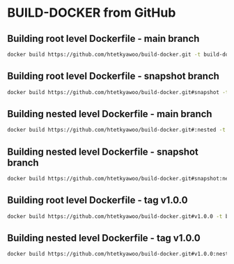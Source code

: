 # BUILD-DOCKER from GitHub

## Building root level Dockerfile - main branch

```sh
docker build https://github.com/htetkyawoo/build-docker.git -t build-docker:main
```

## Building root level Dockerfile - snapshot branch

```sh
docker build https://github.com/htetkyawoo/build-docker.git#snapshot -t build-docker:snapshot
```

## Building nested level Dockerfile - main branch

```sh
docker build https://github.com/htetkyawoo/build-docker.git#:nested -t build-docker:main
```

## Building nested level Dockerfile - snapshot branch

```sh
docker build https://github.com/htetkyawoo/build-docker.git#snapshot:nested -t build-docker:snapshot
```
## Building root level Dockerfile - tag v1.0.0

```sh
docker build https://github.com/htetkyawoo/build-docker.git#v1.0.0 -t build-docker:1.0.0
```

## Building nested level Dockerfile - tag v1.0.0

```sh
docker build https://github.com/htetkyawoo/build-docker.git#v1.0.0:nested -t build-docker:nested-1.0.0
```
